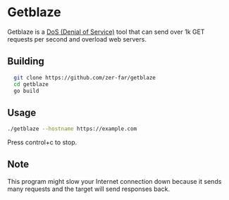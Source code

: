 # Getblaze

Getblaze is a [DoS (Denial of Service)](https://en.wikipedia.org/wiki/Denial-of-service_attack) tool that can send over 1k GET requests per second and overload web servers.

## Building

```bash
  git clone https://github.com/zer-far/getblaze
  cd getblaze
  go build
```

## Usage

```bash
./getblaze --hostname https://example.com
```
Press control+c to stop.

## Note

This program might slow your Internet connection down because it sends many requests and the target will send responses back.

